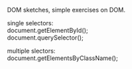 DOM sketches, simple exercises on DOM.

single selectors:  
document.getElementById();   
document.querySelector();  

multiple slectors:  
document.getElementsByClassName();   